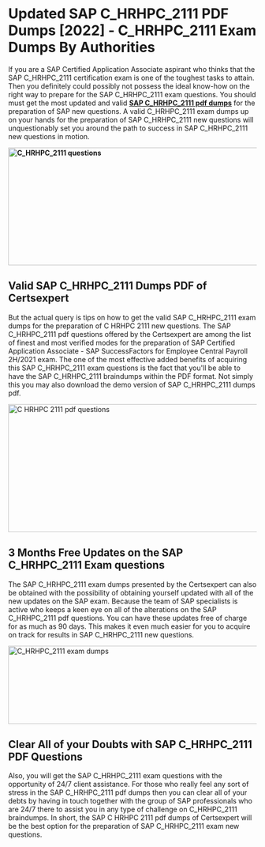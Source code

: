 <h1><strong>Updated SAP C_HRHPC_2111 PDF Dumps [2022] - C_HRHPC_2111 Exam Dumps By Authorities&nbsp;</strong></h1>
<p><span style="font-weight: 400;">If you are a SAP Certified Application Associate aspirant who thinks that the SAP C_HRHPC_2111 certification exam is one of the toughest tasks to attain. Then you definitely could possibly not possess the ideal know-how on the right way to prepare for the SAP C_HRHPC_2111 exam questions. You should must get the most updated and valid <strong><a href="https://www.certsexpert.com/C_HRHPC_2111-pdf-questions.html">SAP C_HRHPC_2111 pdf dumps</a></strong> for the preparation of SAP new questions. A valid  C_HRHPC_2111 exam dumps up on your hands for the preparation of SAP C_HRHPC_2111 new questions will unquestionably set you around the path to success in SAP C_HRHPC_2111 new questions in motion.</span></p>
<p><span style="font-weight: 400;"><strong><img style="display: block; margin-left: auto; margin-right: auto;" src="https://i.ibb.co/QXh983F/73475278-2429792180625311-4586132736837681152-n.jpg" alt="C_HRHPC_2111 questions" width="632" height="238" /></strong></span></p>
<h2><strong>Valid SAP C_HRHPC_2111 Dumps PDF of Certsexpert</strong></h2>
<p><span style="font-weight: 400;">But the actual query is tips on how to get the valid SAP C_HRHPC_2111 exam dumps for the preparation of C HRHPC 2111 new questions. The SAP C_HRHPC_2111 pdf questions offered by the Certsexpert are among the list of finest and most verified modes for the preparation of SAP Certified Application Associate - SAP SuccessFactors for Employee Central Payroll 2H/2021 exam. The one of the most effective added benefits of acquiring this SAP C_HRHPC_2111 exam questions is the fact that you'll be able to have the SAP C_HRHPC_2111 braindumps within the PDF format. Not simply this you may also download the demo version of SAP C_HRHPC_2111 dumps pdf.</span></p>
<p><span style="font-weight: 400;"><img style="display: block; margin-left: auto; margin-right: auto;" src="https://i.ibb.co/Jd8hN2L/76714008-3182067705200142-8735104740007870464-n.jpg" alt="C HRHPC 2111 pdf questions" width="701" height="259" /></span></p>
<h2><strong>3 Months Free Updates on the SAP C_HRHPC_2111 Exam questions</strong></h2>
<p><span style="font-weight: 400;">The SAP C_HRHPC_2111 exam dumps presented by the Certsexpert can also be obtained with the possibility of obtaining yourself updated with all of the new updates on the SAP exam. Because the team of SAP specialists is active who keeps a keen eye on all of the alterations on the SAP C_HRHPC_2111 pdf questions. You can have these updates free of charge for as much as 90 days. This makes it even much easier for you to acquire on track for results in SAP C_HRHPC_2111 new questions.</span></p>
<p><span style="font-weight: 400;"><a href="https://www.certsexpert.com/C_HRHPC_2111-pdf-questions.html"><img style="display: block; margin-left: auto; margin-right: auto;" src="https://i.ibb.co/TMnKrkJ/75398236-424489711531572-5064688549987614720-n.jpg" alt="C_HRHPC_2111 exam dumps" width="714" height="158" /></a></span></p>
<h2><strong>Clear All of your Doubts with SAP C_HRHPC_2111 PDF Questions</strong></h2>
<p>Also, you will get the SAP C_HRHPC_2111 exam questions with the opportunity of 24/7 client assistance. For those who really feel any sort of stress in the SAP C_HRHPC_2111 pdf dumps then you can clear all of your debts by having in touch together with the group of SAP professionals who are 24/7 there to assist you in any type of challenge on  C_HRHPC_2111 braindumps. In short, the SAP C HRHPC 2111 pdf dumps of Certsexpert will be the best option for the preparation of SAP C_HRHPC_2111 exam new questions.</p>
